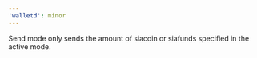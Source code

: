 ```yaml
---
'walletd': minor
---
```


Send mode only sends the amount of siacoin or siafunds specified in the active mode.
